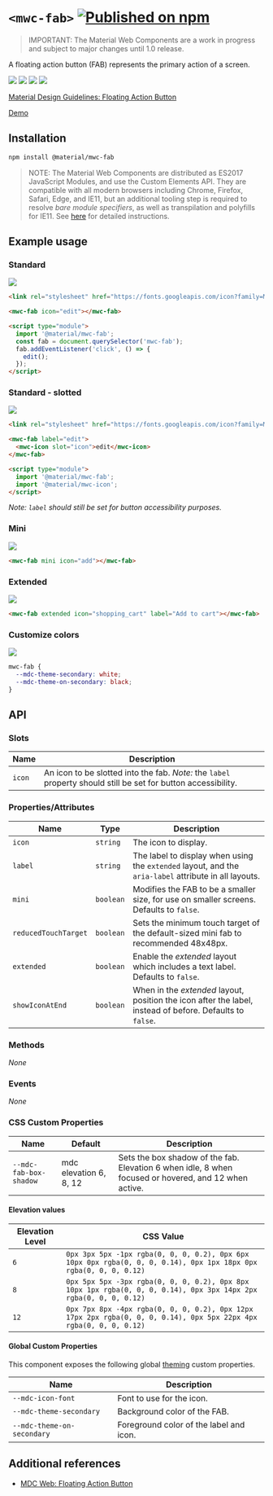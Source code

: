 # `<mwc-fab>` [![Published on npm](https://img.shields.io/npm/v/@material/mwc-fab.svg)](https://www.npmjs.com/package/@material/mwc-fab)
> IMPORTANT: The Material Web Components are a work in progress and subject to
> major changes until 1.0 release.

A floating action button (FAB) represents the primary action of a screen.

![](https://raw.githubusercontent.com/material-components/material-components-web-components/5f6894b191aacdb7da61e0e9f91bae96169fb190/packages/fab/images/standard.png)
![](https://raw.githubusercontent.com/material-components/material-components-web-components/5f6894b191aacdb7da61e0e9f91bae96169fb190/packages/fab/images/mini.png)
![](https://raw.githubusercontent.com/material-components/material-components-web-components/5f6894b191aacdb7da61e0e9f91bae96169fb190/packages/fab/images/extended.png)
![](https://raw.githubusercontent.com/material-components/material-components-web-components/5f6894b191aacdb7da61e0e9f91bae96169fb190/packages/fab/images/custom_color.png)

[Material Design Guidelines: Floating Action Button](https://material.io/design/components/buttons-floating-action-button.html)

[Demo](https://material-components.github.io/material-components-web-components/demos/fab/)

## Installation

```sh
npm install @material/mwc-fab
```

> NOTE: The Material Web Components are distributed as ES2017 JavaScript
> Modules, and use the Custom Elements API. They are compatible with all modern
> browsers including Chrome, Firefox, Safari, Edge, and IE11, but an additional
> tooling step is required to resolve *bare module specifiers*, as well as
> transpilation and polyfills for IE11. See
> [here](https://github.com/material-components/material-components-web-components#quick-start)
> for detailed instructions.

## Example usage

### Standard

![](https://raw.githubusercontent.com/material-components/material-components-web-components/5f6894b191aacdb7da61e0e9f91bae96169fb190/packages/fab/images/standard.png)

```html
<link rel="stylesheet" href="https://fonts.googleapis.com/icon?family=Material+Icons&display=block">

<mwc-fab icon="edit"></mwc-fab>

<script type="module">
  import '@material/mwc-fab';
  const fab = document.querySelector('mwc-fab');
  fab.addEventListener('click', () => {
    edit();
  });
</script>
```

### Standard - slotted

![](https://raw.githubusercontent.com/material-components/material-components-web-components/5f6894b191aacdb7da61e0e9f91bae96169fb190/packages/fab/images/standard.png)

```html
<link rel="stylesheet" href="https://fonts.googleapis.com/icon?family=Material+Icons&display=block">

<mwc-fab label="edit">
  <mwc-icon slot="icon">edit</mwc-icon>
</mwc-fab>

<script type="module">
  import '@material/mwc-fab';
  import '@material/mwc-icon';
</script>
```

_Note: `label` should still be set for button accessibility purposes._

### Mini

![](https://raw.githubusercontent.com/material-components/material-components-web-components/5f6894b191aacdb7da61e0e9f91bae96169fb190/packages/fab/images/mini.png)

```html
<mwc-fab mini icon="add"></mwc-fab>
```

### Extended

![](https://raw.githubusercontent.com/material-components/material-components-web-components/5f6894b191aacdb7da61e0e9f91bae96169fb190/packages/fab/images/extended.png)

```html
<mwc-fab extended icon="shopping_cart" label="Add to cart"></mwc-fab>
```
### Customize colors

![](https://raw.githubusercontent.com/material-components/material-components-web-components/5f6894b191aacdb7da61e0e9f91bae96169fb190/packages/fab/images/custom_color.png)

```css
mwc-fab {
  --mdc-theme-secondary: white;
  --mdc-theme-on-secondary: black;
}
```

## API

### Slots

| Name     | Description
| -------- | ---
| `icon`   | An icon to be slotted into the fab. _Note:_ the `label` property should still be set for button accessibility.

### Properties/Attributes

| Name            | Type      | Description
| --------------- | --------- |------------
| `icon`          | `string`  | The icon to display.
| `label`         | `string`  | The label to display when using the `extended` layout, and the `aria-label` attribute in all layouts.
| `mini`          | `boolean` | Modifies the FAB to be a smaller size, for use on smaller screens. Defaults to `false`.
| `reducedTouchTarget` | `boolean` | Sets the minimum touch target of the default-sized mini fab to recommended 48x48px.
| `extended`      | `boolean` | Enable the *extended* layout which includes a text label. Defaults to `false`.
| `showIconAtEnd` | `boolean` | When in the *extended* layout, position the icon after the label, instead of before. Defaults to `false`.

### Methods
*None*

### Events
*None*

### CSS Custom Properties

Name                       | Default                            | Description
-------------------------- | -----------------------------------| -----------
`--mdc-fab-box-shadow`     | mdc elevation 6, 8, 12             | Sets the box shadow of the fab. Elevation 6 when idle, 8 when focused or hovered, and 12 when active.

#### Elevation values

| Elevation Level | CSS Value
| ---- | ---
| `6`  | `0px 3px 5px -1px rgba(0, 0, 0, 0.2), 0px 6px 10px 0px rgba(0, 0, 0, 0.14), 0px 1px 18px 0px rgba(0, 0, 0, 0.12)`
| `8`  | `0px 5px 5px -3px rgba(0, 0, 0, 0.2), 0px 8px 10px 1px rgba(0, 0, 0, 0.14), 0px 3px 14px 2px rgba(0, 0, 0, 0.12)`
| `12` | `0px 7px 8px -4px rgba(0, 0, 0, 0.2), 0px 12px 17px 2px rgba(0, 0, 0, 0.14), 0px 5px 22px 4px rgba(0, 0, 0, 0.12)`

#### Global Custom Properties

This component exposes the following global [theming](https://github.com/material-components/material-components-web-components/blob/master/docs/theming.md)
custom properties.

| Name                                 | Description
| ------------------------------------ | -----------
| `--mdc-icon-font`                    | Font to use for the icon.
| `--mdc-theme-secondary`              | Background color of the FAB.
| `--mdc-theme-on-secondary`           | Foreground color of the label and icon.

## Additional references

- [MDC Web: Floating Action Button](https://material.io/develop/web/components/buttons/floating-action-buttons/)
